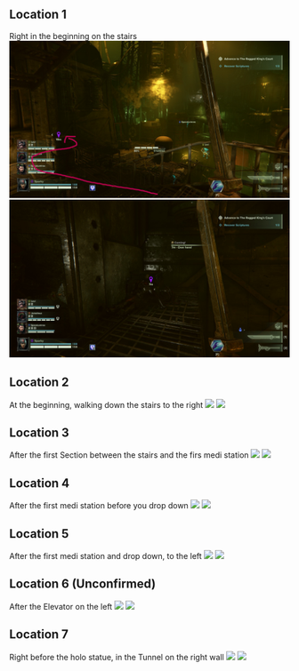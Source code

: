 ## Location 1
Right in the beginning on the stairs
![](images/20221204225217_1__edit.jpg)
![](images/20221204225208_1.jpg)
## Location 2
At the beginning, walking down the stairs to the right
![](images/20221123053839_1.jpg)
![](images/20221123053854_1_edit.jpg)
## Location 3
After the first Section between the stairs and the firs medi station
![](images/20221124135332_1_edit.jpg)
![](images/20221124135321_1.jpg)
## Location 4
After the first medi station before you drop down
![](images/20221124135548_1_edit.jpg)
![](images/20221124135531_1.jpg)
## Location 5
After the first medi station and drop down, to the left
![](images/20221123054432_1_edit.jpg)
![](images/20221123054424_1.jpg)
## Location 6 (Unconfirmed)
After the Elevator on the left
![](images/20221123054852_1.jpg)
![](images/20221123054916_1_edit.jpg)
## Location 7
Right before the holo statue, in the Tunnel on the right wall
![](images/20221123061958_1.jpg)
![](images/20221123061950_1.jpg )
